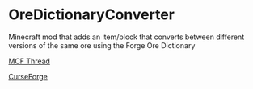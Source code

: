OreDictionaryConverter
======================

Minecraft mod that adds an item/block that converts between different versions of the same ore using the Forge Ore Dictionary

[MCF Thread](http://www.minecraftforum.net/forums/mapping-and-modding/minecraft-mods/1286974-ore-dictionary-converter)

[CurseForge](http://minecraft.curseforge.com/mc-mods/227564-oredictionaryconverter)
